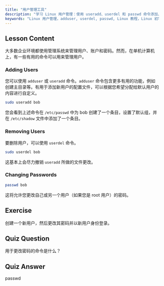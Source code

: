```yaml
---
title: "用户管理工具"
description: "学习 Linux 用户管理：使用 useradd、userdel 和 passwd 命令添加、删除和更改密码。通过这份适合初学者的指南快速入门！"
keywords: "Linux 用户管理，adduser, userdel, passwd, Linux 教程，Linux 初学者，用户账户，Linux 命令"
---
```


## Lesson Content

大多数企业环境都使用管理系统来管理用户、账户和密码。然而，在单机计算机上，有一些有用的命令可以用来管理用户。

### Adding Users

您可以使用 `adduser` 或 `useradd` 命令。`adduser` 命令包含更多有用的功能，例如创建主目录等。有用于添加新用户的配置文件，可以根据您希望分配给默认用户的内容进行自定义。

```bash
sudo useradd bob
```

您会看到上述命令在 `/etc/passwd` 中为 bob 创建了一个条目，设置了默认组，并在 `/etc/shadow` 文件中添加了一个条目。

### Removing Users

要删除用户，可以使用 `userdel` 命令。

```bash
sudo userdel bob
```

这基本上会尽力撤销 `useradd` 所做的文件更改。

### Changing Passwords

```bash
passwd bob
```

这将允许您更改自己或另一个用户（如果您是 root 用户）的密码。

## Exercise

创建一个新用户，然后更改其密码并以新用户身份登录。

## Quiz Question

用于更改密码的命令是什么？

## Quiz Answer

passwd

